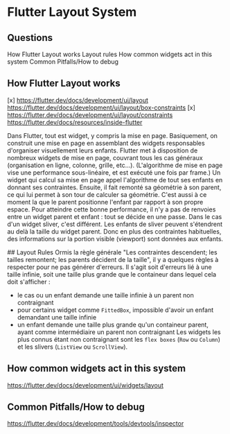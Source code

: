 # Flutter Layout System
## Questions
How Flutter Layout works
Layout rules
How common widgets act in this system
Common Pitfalls/How to debug

## How Flutter Layout works

[x] https://flutter.dev/docs/development/ui/layout
https://flutter.dev/docs/development/ui/layout/box-constraints
[x] https://flutter.dev/docs/development/ui/layout/constraints
https://flutter.dev/docs/resources/inside-flutter

Dans Flutter, tout est widget, y compris la mise en page. Basiquement, on construit une mise en page en assemblant des widgets responsables d'organiser visuellement leurs enfants. Flutter met à disposition de nombreux widgets de mise en page, couvrant tous les cas généraux (organisation en ligne, colonne, grille, etc...).
(L'algorithme de mise en page vise une performance sous-linéaire, et est exécuté une fois par frame.) Un widget qui calcul sa mise en page appel l'algorithme de tout ses enfants en donnant ses contraintes. Ensuite, il fait remonté sa géométrie à son parent, ce qui lui permet à son tour de calculer sa géométrie. C'est aussi à ce moment la que le parent positionne l'enfant par rapport à son propre espace. Pour atteindre cette bonne performance, il n'y a pas de renvoies entre un widget parent et enfant : tout se décide en une passe.
Dans le cas d'un widget sliver, c'est différent. Les enfants de sliver peuvent s'étendrent au delà la taille du widget parent. Donc en plus des contraintes habituelles, des informations sur la portion visible (viewport) sont données aux enfants.

## Layout Rules
Ormis la règle générale "Les contraintes descendent; les tailles remontent; les parents décident de la taille", il y a quelques règles à respecter pour ne pas générer d'erreurs. Il s'agit soit d'erreurs lié à une taille infinie, soit une taille plus grande que le containeur dans lequel cela doit s'afficher :
- le cas ou un enfant demande une taille infinie à un parent non contraignant
- pour certains widget comme `FittedBox`, impossible d'avoir un enfant demandant une taille infinie
- un enfant demande une taille plus grande qu'un containeur parent, ayant comme intermédiaire un parent non contraignant
Les widgets les plus connus étant non contraignant sont les `flex boxes` (`Row` ou `Column`) et les slivers (`ListView` ou `ScrollView`).

## How common widgets act in this system
https://flutter.dev/docs/development/ui/widgets/layout

## Common Pitfalls/How to debug
https://flutter.dev/docs/development/tools/devtools/inspector

